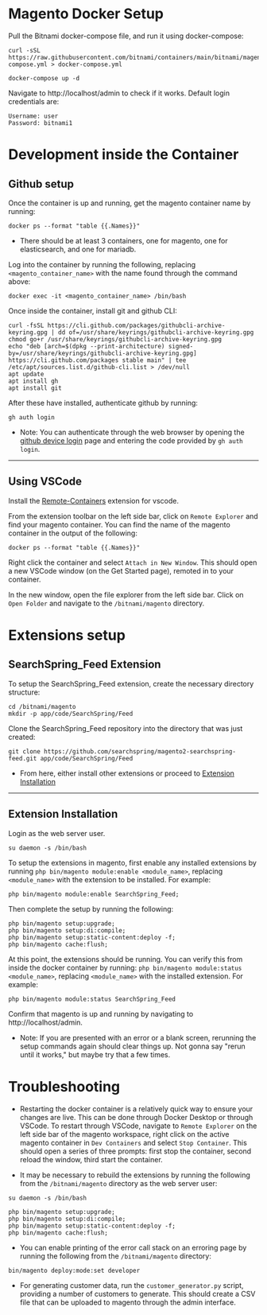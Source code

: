 # Magento Docker Setup
Pull the Bitnami docker-compose file, and run it using docker-compose:
```
curl -sSL https://raw.githubusercontent.com/bitnami/containers/main/bitnami/magento/docker-compose.yml > docker-compose.yml

docker-compose up -d
```
Navigate to http://localhost/admin to check if it works. Default login credentials are:
```
Username: user
Password: bitnami1
```

# Development inside the Container

## Github setup

Once the container is up and running, get the magento container name by running:
```
docker ps --format "table {{.Names}}"
```

* There should be at least 3 containers, one for magento, one for elasticsearch, and one for mariadb.

Log into the container by running the following, replacing `<magento_container_name>` with the name found through the command above:
```
docker exec -it <magento_container_name> /bin/bash
```

Once inside the container, install git and github CLI: 
```
curl -fsSL https://cli.github.com/packages/githubcli-archive-keyring.gpg | dd of=/usr/share/keyrings/githubcli-archive-keyring.gpg
chmod go+r /usr/share/keyrings/githubcli-archive-keyring.gpg
echo "deb [arch=$(dpkg --print-architecture) signed-by=/usr/share/keyrings/githubcli-archive-keyring.gpg] https://cli.github.com/packages stable main" | tee /etc/apt/sources.list.d/github-cli.list > /dev/null
apt update
apt install gh
apt install git
```

After these have installed, authenticate github by running: 
``` 
gh auth login 
```
* Note: You can authenticate through the web browser by opening the [github device login](https://github.com/login/device) page and entering the code provided by `gh auth login`.

---
## Using VSCode 
Install the [Remote-Containers](https://marketplace.visualstudio.com/items?itemName=ms-vscode-remote.remote-containers) extension for vscode.

From the extension toolbar on the left side bar, click on `Remote Explorer` and find your magento container. You can find the name of the magento container in the output of the following:
```
docker ps --format "table {{.Names}}"
```
Right click the container and select `Attach in New Window`. This should open a new VSCode window (on the Get Started page), remoted in to your container.

In the new window, open the file explorer from the left side bar. Click on `Open Folder` and navigate to the `/bitnami/magento` directory.


# Extensions setup
## SearchSpring_Feed Extension
To setup the SearchSpring_Feed extension, create the necessary directory structure:
```
cd /bitnami/magento
mkdir -p app/code/SearchSpring/Feed
```

Clone the SearchSpring_Feed repository into the directory that was just created:
```
git clone https://github.com/searchspring/magento2-searchspring-feed.git app/code/SearchSpring/Feed
```
* From here, either install other extensions or proceed to [Extension Installation](#extension-installation) 

---
## Extension Installation
Login as the web server user. 
```
su daemon -s /bin/bash
```

To setup the extensions in magento, first enable any installed extensions by running `php bin/magento module:enable <module_name>`, replacing `<module_name>` with the extension to be installed. For example:
```
php bin/magento module:enable SearchSpring_Feed;
```

Then complete the setup by running the following:
```
php bin/magento setup:upgrade;
php bin/magento setup:di:compile;
php bin/magento setup:static-content:deploy -f;
php bin/magento cache:flush;
```

At this point, the extensions should be running. You can verify this from inside the docker container by running: `php bin/magento module:status <module_name>`, replacing `<module_name>` with the installed extension. For example:
```
php bin/magento module:status SearchSpring_Feed
```

Confirm that magento is up and running by navigating to http://localhost/admin. 

* Note: If you are presented with an error or a blank screen, rerunning the setup commands again should clear things up. Not gonna say "rerun until it works," but maybe try that a few times. 

# Troubleshooting

* Restarting the docker container is a relatively quick way to ensure your changes are live. This can be done through Docker Desktop or through VSCode. To restart through VSCode, navigate to `Remote Explorer` on the left side bar of the magento workspace, right click on the active magento container in `Dev Containers` and select `Stop Container`. This should open a series of three prompts: first stop the container, second reload the window, third start the container.

* It may be necessary to rebuild the extensions by running the following from the `/bitnami/magento` directory as the web server user:
```
su daemon -s /bin/bash

php bin/magento setup:upgrade;
php bin/magento setup:di:compile;
php bin/magento setup:static-content:deploy -f;
php bin/magento cache:flush;
```

* You can enable printing of the error call stack on an erroring page by running the following from the `/bitnami/magento` directory:
```
bin/magento deploy:mode:set developer
```
* For generating customer data, run the `customer_generator.py` script, providing a number of customers to generate. This should create a CSV file that can be uploaded to magento through the admin interface.